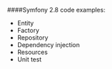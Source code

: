 ####Symfony 2.8 code examples: 
- Entity
- Factory
- Repository
- Dependency injection 
- Resources
- Unit test
